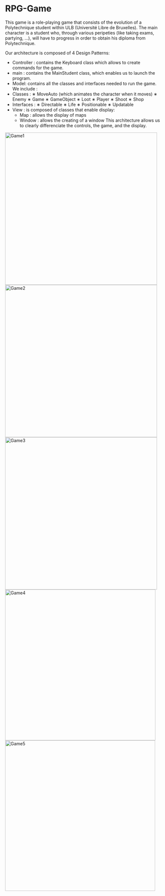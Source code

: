 # RPG-Game

This game is a role-playing game that consists of the evolution of a Polytechnique student within ULB (Université Libre de Bruxelles). The main character is a student who, through various peripeties (like taking exams, partying, ...), will have to progress in order to obtain his diploma from Polytechnique.

Our architecture is composed of 4 Design Patterns:
- Controller : contains the Keyboard class which allows to create commands for the game.
- main : contains the MainStudent class, which enables us to launch the program.
- Model: contains all the classes and interfaces needed to run the game. We
include :
- Classes :
  ∗ MoveAuto (which animates the character when it moves)
  ∗ Enemy
  ∗ Game
  ∗ GameObject
  ∗ Loot
  ∗ Player
  ∗ Shoot
  ∗ Shop
- Interfaces :
  ∗ Directable
  ∗ Life
  ∗ Positionable
  ∗ Updatable
- View : is composed of classes that enable display:
  - Map : allows the display of maps
  - Window : allows the creating of a window
This architecture allows us to clearly differenciate the controls, the game, and the display.

<img width="493" alt="Game1" src="https://github.com/Alban999/RPG-Game/assets/74149424/9835f88d-5ef6-4d7c-81dd-e0c9d9950c1f">
<img width="493" alt="Game2" src="https://github.com/Alban999/RPG-Game/assets/74149424/10fda25f-adbd-49ea-b12b-e858dfc1ae47">
<img width="493" alt="Game3" src="https://github.com/Alban999/RPG-Game/assets/74149424/88d59d02-243b-4d55-8f97-6380d99b1d3f">
<img width="488" alt="Game4" src="https://github.com/Alban999/RPG-Game/assets/74149424/f98853a3-3bb0-497b-92e3-786728d446bc">
<img width="487" alt="Game5" src="https://github.com/Alban999/RPG-Game/assets/74149424/1bb51350-958c-4994-9375-2f46761c84f8">
